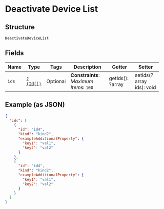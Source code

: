 
# Deactivate Device List

## Structure

`DeactivateDeviceList`

## Fields

| Name | Type | Tags | Description | Getter | Setter |
|  --- | --- | --- | --- | --- | --- |
| `ids` | [`?(Id[])`](../../doc/models/id.md) | Optional | **Constraints**: *Maximum Items*: `100` | getIds(): ?array | setIds(?array ids): void |

## Example (as JSON)

```json
{
  "ids": [
    {
      "id": "id4",
      "kind": "kind2",
      "exampleAdditionalProperty": {
        "key1": "val1",
        "key2": "val2"
      }
    },
    {
      "id": "id4",
      "kind": "kind2",
      "exampleAdditionalProperty": {
        "key1": "val1",
        "key2": "val2"
      }
    }
  ]
}
```

